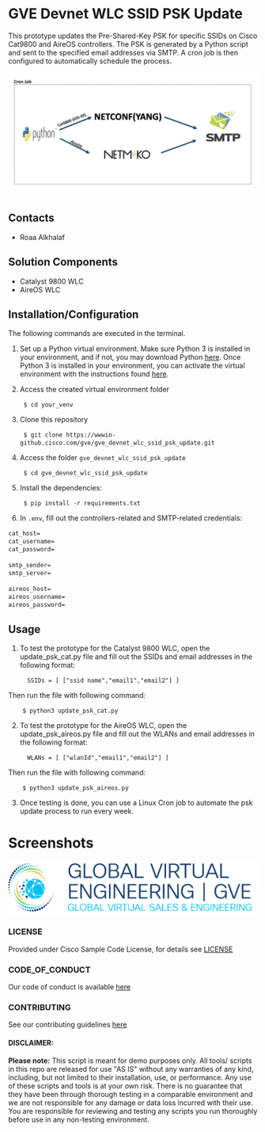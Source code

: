# GVE Devnet WLC SSID PSK Update


This prototype updates the Pre-Shared-Key PSK for specific SSIDs on Cisco Cat9800 and AireOS controllers. The PSK is generated by a Python script and sent to the specified email addresses via SMTP. A cron job is then configured to automatically schedule the process. 

![/IMAGES/Overview.png](/IMAGES/Overview.png)
#

## Contacts
* Roaa Alkhalaf

## Solution Components
* Catalyst 9800 WLC
* AireOS WLC

## Installation/Configuration

The following commands are executed in the terminal.

1. Set up a Python virtual environment. Make sure Python 3 is installed in your environment, and if not, you may download Python [here](https://www.python.org/downloads/). 
Once Python 3 is installed in your environment, you can activate the virtual environment with the instructions found [here](https://docs.python.org/3/tutorial/venv.html). 

2. Access the created virtual environment folder

        $ cd your_venv

3. Clone this repository

        $ git clone https://wwwin-github.cisco.com/gve/gve_devnet_wlc_ssid_psk_update.git


4. Access the folder `gve_devnet_wlc_ssid_psk_update`

        $ cd gve_devnet_wlc_ssid_psk_update

5. Install the dependencies:

        $ pip install -r requirements.txt

6. In `.env`, fill out the controllers-related and SMTP-related credentials:

```
cat_host=
cat_username=
cat_password=

smtp_sender=
smtp_server=

aireos_host=
aireos_username=
aireos_password=

```
## Usage
1. To test the prototype for the Catalyst 9800 WLC, open the update_psk_cat.py file and fill out the SSIDs and email addresses in the following format: 

         SSIDs = [ ["ssid name","email1","email2"] ]

Then run the file with following command:

        $ python3 update_psk_cat.py

2. To test the prototype for the AireOS WLC, open the update_psk_aireos.py file and fill out the WLANs and email addresses in the following format: 

         WLANs = [ ["wlanId","email1","email2"] ]

Then run the file with following command:


        $ python3 update_psk_aireos.py

3. Once testing is done, you can use a Linux Cron job to automate the psk update process to run every week. 
#

# Screenshots

![/IMAGES/0image.png](/IMAGES/0image.png)

### LICENSE

Provided under Cisco Sample Code License, for details see [LICENSE](LICENSE.md)

### CODE_OF_CONDUCT

Our code of conduct is available [here](CODE_OF_CONDUCT.md)

### CONTRIBUTING

See our contributing guidelines [here](CONTRIBUTING.md)

#### DISCLAIMER:
<b>Please note:</b> This script is meant for demo purposes only. All tools/ scripts in this repo are released for use "AS IS" without any warranties of any kind, including, but not limited to their installation, use, or performance. Any use of these scripts and tools is at your own risk. There is no guarantee that they have been through thorough testing in a comparable environment and we are not responsible for any damage or data loss incurred with their use.
You are responsible for reviewing and testing any scripts you run thoroughly before use in any non-testing environment.